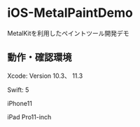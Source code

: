 # iOS-MetalPaintDemo

MetalKitを利用したペイントツール開発デモ

## 動作・確認環境
Xcode: Version 10.3、 11.3

Swift: 5

iPhone11

iPad  Pro11-inch
